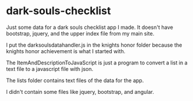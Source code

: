 # dark-souls-checklist

Just some data for a dark souls checklist app I made.
It doesn't have bootstrap, jquery, and the upper index file 
from my main site.

I put the darksoulsdatahandler.js in the knights honor folder
because the knights honor achievement is what I started with.

The ItemAndDescriptionToJavaScript is just a program to convert a list in a text file to a javascript file with json.

The lists folder contains text files of the data for the app.

I didn't contain some files like jquery, bootstrap, and angular.
